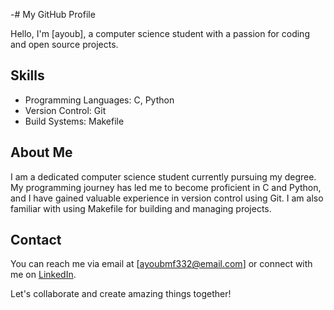-# My GitHub Profile

Hello, I'm [ayoub], a computer science student with a passion for coding and open source projects.

## Skills

- Programming Languages: C, Python
- Version Control: Git
- Build Systems: Makefile

## About Me

I am a dedicated computer science student currently pursuing my degree. My programming journey has led me to become proficient in C and Python, and I have gained valuable experience in version control using Git. I am also familiar with using Makefile for building and managing projects.

 

## Contact

You can reach me via email at [ayoubmf332@email.com] or connect with me on [LinkedIn](link-to-your-linkedin-profile).

Let's collaborate and create amazing things together!

